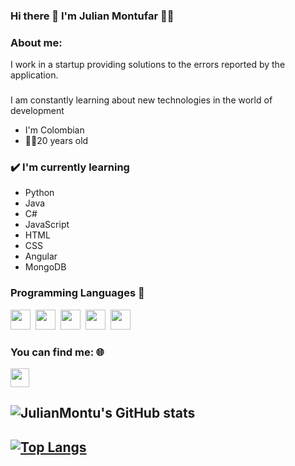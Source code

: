 ### Hi there 👋 I'm Julian Montufar 👨‍💻 
### About me:
I work in a startup
providing solutions to the errors reported by the application.
###
I am constantly learning about new technologies in the world of development
- I'm Colombian
- 🧑‍💻20 years old

### ✔️ I'm currently learning
- Python
- Java
- C#
- JavaScript
- HTML
- CSS
- Angular
- MongoDB
### Programming Languages :scroll:

<img height="32" width="32" src="https://cdn.thekrishna.in/img/icon/python.svg" />&nbsp; 
<img height="32" width="32" src="https://cdn.thekrishna.in/img/icon/java.svg" />&nbsp;
<img height="32" width="32" src="https://cdn.thekrishna.in/img/icon/javascript.svg" />&nbsp; 
<img height="32" width="32" src="https://cdn.thekrishna.in/img/icon/html5.svg" />&nbsp; 
<img height="32" width="32" src="https://cdn.thekrishna.in/img/icon/css3.svg" />&nbsp; 
 





### You can find me: 🌐
<a href="https://www.linkedin.com/in/juli%C3%A1n-andr%C3%A9s-mont%C3%BAfar-burbano-88460a204/" alt="Linkedin"><img src="https://github.com/nitish-awasthi/nitish-awasthi/blob/master/174857.png" height="30" width="30"></a>
## ![JulianMontu's GitHub stats](https://github-readme-stats.vercel.app/api?username=JulianMontu&show_icons=true&theme=codeSTACKr)

## [![Top Langs](https://github-readme-stats.vercel.app/api/top-langs/?username=JulianMontu&layout=compact)](https://github.com/JulianMontu/JulianMontu.git)



<!--
**JulianMontu/JulianMontu** is a ✨ _special_ ✨ repository because its `README.md` (this file) appears on your GitHub profile.

Here are some ideas to get you started:

- 🔭 I’m currently working on ...
- 🌱 I’m currently learning ...
- 👯 I’m looking to collaborate on ...
- 🤔 I’m looking for help with ...
- 💬 Ask me about ...
- 📫 How to reach me: ...
- 😄 Pronouns: ...
- ⚡ Fun fact: ...
-->
